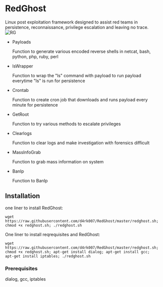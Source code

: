 # RedGhost
Linux post exploitation framework designed to assist red teams in persistence, reconnaissance, privilege escalation and leaving no trace. 
![RG](https://user-images.githubusercontent.com/44454186/60386498-f5b2b100-9a84-11e9-92f7-e05ed9021065.PNG)
- Payloads

  Function to generate various encoded reverse shells in
  netcat, bash, python, php, ruby, perl


- lsWrapper 

  Function to wrap the "ls" command with payload to run payload everytime "ls" is run for persistence


- Crontab

  Function to create cron job that downloads and runs payload every minute for persistence


- GetRoot

  Function to try various methods to escalate privileges


- Clearlogs

  Function to clear logs and make investigation with forensics difficult


- MassInfoGrab

  Function to grab mass information on system


- BanIp

  Function to BanIp


## Installation

one liner to install RedGhost:
```
wget https://raw.githubusercontent.com/d4rk007/RedGhost/master/redghost.sh; chmod +x redghost.sh; ./redghost.sh
```

One liner to install reqrequisites and RedGhost:
```
wget https://raw.githubusercontent.com/d4rk007/RedGhost/master/redghost.sh; chmod +x redghost.sh; apt-get install dialog; apt-get install gcc; apt-get install iptables; ./redghost.sh
```

### Prerequisites

dialog, gcc, iptables
